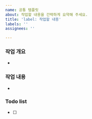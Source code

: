 ```yaml
---
name: 공통 템플릿
about: 작업할 내용을 간략하게 요약해 주세요.
title: 'label: 작업할 내용'
labels: ''
assignees: ''

---
```


### 작업 개요
- 

### 작업 내용
- 

### Todo list
- [ ]
